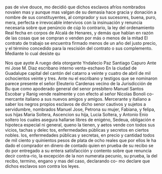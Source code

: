pas de vive douce,
mo decidió que dichos esclavos afríos nombrados novalen
mas y aunque mas valgan de su demasia hace gracia y donación
a nombre de sus constituyentes, al comprador y sus sucesores,
buena, puro, mera, perfecta e irrevocable intervivos con la
insinuación y renuncia necesaria sobre que penúncio de
cúp lo contrario, la ley del ordenamiento Real fecha en corpos
de Alcalá de Henares, y demás que hablan en razón de las
cosas que se compran o venden por más o menos de la mitad
El contrato de trabajo se encuentra firmado menos de un año del justo precio, y el término concedido para la rescisión del contrato o sus complemento. Mediante lo cual desiste qu

Nos que ayote
A ruego dela otorgante Yndalecio Paz
Santiago Capuro
Ante mi Jose M. Diaz
escribano interno
venta-eschavo
En la ciudad de Guadalupe capital del cantón del catarro a veinte y cuatro de abril de mil ochocientos veinte y tres. Ante nu el escribano y testigos que se nominaron parece presente el señor Eleuterio Cardenas vecino de la Jurisdicción de Bu
que como apoderado general del senor presbítero Manuel Santos Escobar y Ranig vende realmente y con efecto al señor Nicolas Bonoli co- mercante italiano a sus nuevos amigos y amigos.
Mercerante y italiano a saber los negros propios esclavos de dicho senor cautivos y sujetos a servidumbre, nombrados Manuel Jose, Petrona su mujer, Fabiana, y felipa, sus hijas Maria Soltera, Ascencion su hija, Lucia Soltera, y Antonio
Enio soltero los cuales asegura hallarse libres de enigéno,
Sedeua, obligación e hipoteca especial ni general, queno la
tienen, y aetos vende con todos sus vicios, tachas y delec
tos, enfermedades públicas y secretos en ciertos nobles.
los, enfermedades públicas y secretas, en precio y cantidad todos de mil ciento y quinientos pesos de plata de ocho reales que por ellos le ha dado el comprador en dinero de contado quien en prueba de su recibo se do por entregado a su entera
satisfacción y contento sobre que renuncia decir contra-rio, la excepción de la non numerata pecunio, su prueba, la del recibo, termino, engano y mas del caso, declarando co- mo declare que dichos esclavos son contra los leyes.